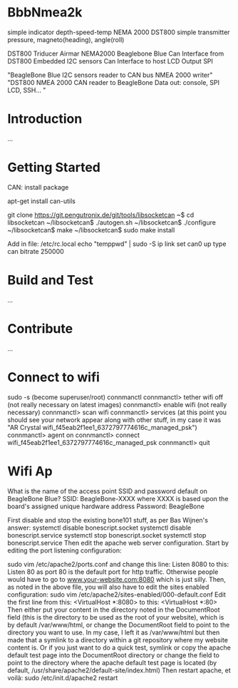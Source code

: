 # BbbNmea2k
simple indicator depth-speed-temp NEMA 2000 DST800
simple transmitter pressure, magneto(heading), angle(roll)

DST800 Triducer Airmar NEMA2000
Beaglebone Blue
	Can Interface from DST800
	Embedded I2C sensors
	Can Interface to host
LCD Output SPI

"BeagleBone Blue I2C sensors reader to CAN bus NMEA 2000 writer"
"DST800 NMEA 2000 CAN reader to BeagleBone Data out: console, SPI LCD, SSH... "

# Introduction 
...

# Getting Started
CAN: install package

apt-get install can-utils

git clone https://git.pengutronix.de/git/tools/libsocketcan
~$ cd libsocketcan
~/libsocketcan$ ./autogen.sh
~/libsocketcan$ ./configure
~/libsocketcan$ make
~/libsocketcan$ sudo make install

Add in file: /etc/rc.local
 echo "temppwd" | sudo -S ip link set can0 up type can bitrate 250000

# Build and Test
...

# Contribute
...

# Connect to wifi
sudo -s (become superuser/root)
connmanctl
connmanctl> tether wifi off (not really necessary on latest images)
connmanctl> enable wifi (not really necessary)
connmanctl> scan wifi
connmanctl> services (at this point you should see your network appear along with other stuff, in my case it was "AR Crystal wifi_f45eab2f1ee1_6372797774616c_managed_psk")
connmanctl> agent on
connmanctl> connect wifi_f45eab2f1ee1_6372797774616c_managed_psk
connmanctl> quit

# Wifi Ap
What is the name of the access point SSID and password default on BeagleBone Blue?
SSID: BeagleBone-XXXX where XXXX is based upon the board's assigned unique hardware address
Password: BeagleBone

First disable and stop the existing bone101 stuff, as per Bas Wijnen's answer:
systemctl disable bonescript.socket
systemctl disable bonescript.service
systemctl stop bonescript.socket
systemctl stop bonescript.service
Then edit the apache web server configuration. Start by editing the port listening configuration:

sudo vim /etc/apache2/ports.conf
and change this line:
Listen 8080
to this:
Listen 80
as port 80 is the default port for http traffic. Otherwise people would have to go to www.your-website.com:8080 which is just silly.
Then, as noted in the above file, you will also have to edit the sites enabled configuration:
sudo vim /etc/apache2/sites-enabled/000-default.conf
Edit the first line from this:
<VirtualHost *:8080>
to this:
<VirtualHost *:80>
Then either put your content in the directory noted in the DocumentRoot field (this is the directory to be used as the root of your website), which is by default /var/www/html, or change the DocumentRoot field to point to the directory you want to use. In my case, I left it as /var/www/html but then made that a symlink to a directory within a git repository where my website content is.
Or if you just want to do a quick test, symlink or copy the apache default test page into the DocumentRoot directory or change the field to point to the directory where the apache default test page is located (by default, /usr/share/apache2/default-site/index.html)
Then restart apache, et voilà:
sudo /etc/init.d/apache2 restart



